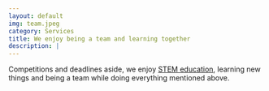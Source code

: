 ```yaml
---
layout: default
img: team.jpeg
category: Services
title: We enjoy being a team and learning together
description: |
---
```


  Competitions and deadlines aside, we enjoy [STEM education](https://www.ed.gov/Stem), learning new things and being a team while doing everything mentioned above.